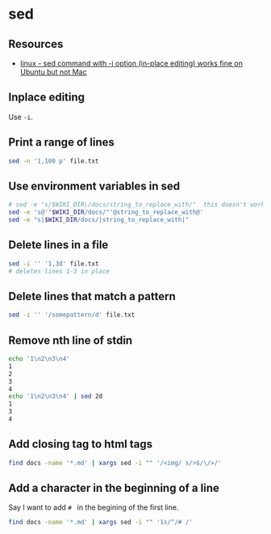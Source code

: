# sed

Resources
---

- [linux - sed command with -i option
    (in-place editing) works fine on Ubuntu but not
    Mac](https://stackoverflow.com/questions/16745988/sed-command-with-i-option-in-place-editing-works-fine-on-ubuntu-but-not-mac)

Inplace editing
---

Use `-i`.

Print a range of lines
---

```bash
sed -n '1,100 p' file.txt
```

Use environment variables in sed
---

```bash
# sed -e "s/$WIKI_DIR\/docs/string_to_replace_with/"  this doesn't work
sed -e 's@'"$WIKI_DIR/docs/"'@string_to_replace_with@'
sed -e "s|$WIKI_DIR/docs/|string_to_replace_with|"
```

Delete lines in a file
---

```bash
sed -i '' '1,3d' file.txt
# deletes lines 1-3 in place
```

Delete lines that match a pattern
---

```bash
sed -i '' '/somepattern/d' file.txt
```

Remove nth line of stdin
---

```bash
echo '1\n2\n3\n4'
1
2
3
4
echo '1\n2\n3\n4' | sed 2d
1
3
4
```

Add closing tag to html tags
---

```bash
find docs -name '*.md' | xargs sed -i "" '/<img/ s/>$/\/>/'
```
  

Add a character in the beginning of a line
---

Say I want to add `# ` in the begining of the first line.

```bash
find docs -name '*.md' | xargs sed -i "" '1s/^/# /'
```
  
